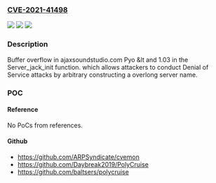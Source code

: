 ### [CVE-2021-41498](https://cve.mitre.org/cgi-bin/cvename.cgi?name=CVE-2021-41498)
![](https://img.shields.io/static/v1?label=Product&message=n%2Fa&color=blue)
![](https://img.shields.io/static/v1?label=Version&message=n%2Fa&color=blue)
![](https://img.shields.io/static/v1?label=Vulnerability&message=n%2Fa&color=brighgreen)

### Description

Buffer overflow in ajaxsoundstudio.com Pyo &lt and 1.03 in the Server_jack_init function. which allows attackers to conduct Denial of Service attacks by arbitrary constructing a overlong server name.

### POC

#### Reference
No PoCs from references.

#### Github
- https://github.com/ARPSyndicate/cvemon
- https://github.com/Daybreak2019/PolyCruise
- https://github.com/baltsers/polycruise

